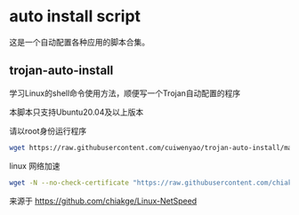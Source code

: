 # auto install script 

这是一个自动配置各种应用的脚本合集。

## trojan-auto-install
学习Linux的shell命令使用方法，顺便写一个Trojan自动配置的程序

本脚本只支持Ubuntu20.04及以上版本

请以root身份运行程序

```bash
wget https://raw.githubusercontent.com/cuiwenyao/trojan-auto-install/master/trojan-install.sh && chmod +x trojan-install.sh && ./trojan-install.sh
```


linux 网络加速

```bash
wget -N --no-check-certificate "https://raw.githubusercontent.com/chiakge/Linux-NetSpeed/master/tcp.sh" && chmod +x tcp.sh && ./tcp.sh
```

来源于
https://github.com/chiakge/Linux-NetSpeed


